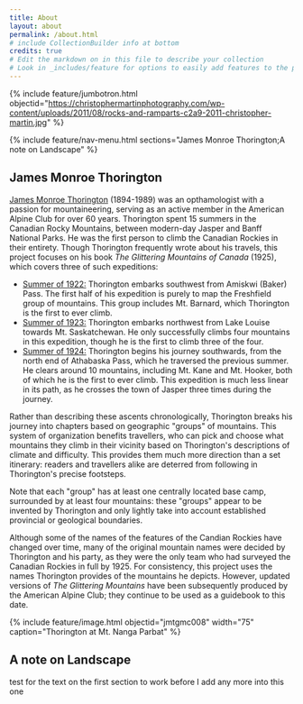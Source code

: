 ```yaml
---
title: About
layout: about
permalink: /about.html
# include CollectionBuilder info at bottom
credits: true
# Edit the markdown on in this file to describe your collection
# Look in _includes/feature for options to easily add features to the page
---
```


{% include feature/jumbotron.html objectid="https://christophermartinphotography.com/wp-content/uploads/2011/08/rocks-and-ramparts-c2a9-2011-christopher-martin.jpg" %}

{% include feature/nav-menu.html sections="James Monroe Thorington;A note on Landscape" %}

## James Monroe Thorington

<ins>James Monroe Thorington</ins> (1894-1989) was an opthamologist with a passion for mountaineering, serving as an active member in the American Alpine Club for over 60 years. Thorington spent 15 summers in the Canadian Rocky Mountains, between modern-day Jasper and Banff National Parks. He was the first person to climb the Canadian Rockies in their entirety. Though Thorington frequently wrote about his travels, this project focuses on his book *The Glittering Mountains of Canada* (1925), which covers three of such expeditions:
- [Summer of 1922:](https://mander4635.github.io/jmtgmc-wri241/browse.html#1st%20Expedition) Thorington embarks southwest from Amiskwi (Baker) Pass. The first half of his expedition is purely to map the Freshfield group of mountains. This group includes Mt. Barnard, which Thorington is the first to ever climb.
- [Summer of 1923:](https://mander4635.github.io/jmtgmc-wri241/browse.html#2nd%20Expedition) Thorington embarks northwest from Lake Louise towards Mt. Saskatchewan. He only successfully climbs four mountains in this expedition, though he is the first to climb three of the four.
- [Summer of 1924:](https://mander4635.github.io/jmtgmc-wri241/browse.html#3rd%20Expedition) Thorington begins his journey southwards, from the north end of Athabaska Pass, which he traversed the previous summer. He clears around 10 mountains, including Mt. Kane and Mt. Hooker, both of which he is the first to ever climb. This expedition is much less linear in its path, as he crosses the town of Jasper three times during the journey.

Rather than describing these ascents chronologically, Thorington breaks his journey into chapters based on geographic "groups" of mountains. This system of organization benefits travellers, who can pick and choose what mountains they climb in their vicinity based on Thorington's descriptions of climate and difficulty. This provides them much more direction than a set itinerary: readers and travellers alike are deterred from following in Thorington's precise footsteps.

Note that each "group" has at least one centrally located base camp, surrounded by at least four mountains: these "groups" appear to be invented by Thorington and only lightly take into account established provincial or geological boundaries. 

Although some of the names of the features of the Candian Rockies have changed over time, many of the original mountain names were decided by Thorington and his party, as they were the only team who had surveyed the Canadian Rockies in full by 1925. For consistency, this project uses the names Thorington provides of the mountains he depicts. However, updated versions of *The Glittering Mountains* have been subsequently produced by the American Alpine Club; they continue to be used as a guidebook to this date.

{% include feature/image.html objectid="jmtgmc008" width="75" caption="Thorington at Mt. Nanga Parbat" %}

## A note on Landscape

test for the text on the first section to work before I add any more into this one
